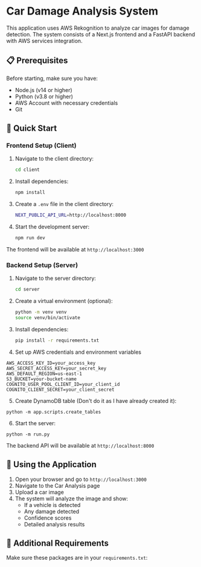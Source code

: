 # Car Damage Analysis System

This application uses AWS Rekognition to analyze car images for damage detection. The system consists of a Next.js frontend and a FastAPI backend with AWS services integration.

## 📋 Prerequisites

Before starting, make sure you have:
- Node.js (v14 or higher)
- Python (v3.8 or higher)
- AWS Account with necessary credentials
- Git

## 🚀 Quick Start

### Frontend Setup (Client)

1. Navigate to the client directory:
   ```bash
   cd client
   ```

2. Install dependencies:
   ```bash
   npm install
   ```

3. Create a `.env` file in the client directory:
   ```bash
   NEXT_PUBLIC_API_URL=http://localhost:8000
   ```

4. Start the development server:
   ```bash
   npm run dev
   ```

The frontend will be available at `http://localhost:3000`

### Backend Setup (Server)

1. Navigate to the server directory:
   ```bash
   cd server
   ```

2. Create a virtual environment (optional):
   ```bash
   python -m venv venv
   source venv/bin/activate
   ```

3. Install dependencies:
   ```bash
   pip install -r requirements.txt
   ```

4. Set up AWS credentials and environment variables
```
AWS_ACCESS_KEY_ID=your_access_key
AWS_SECRET_ACCESS_KEY=your_secret_key
AWS_DEFAULT_REGION=us-east-1
S3_BUCKET=your-bucket-name
COGNITO_USER_POOL_CLIENT_ID=your_client_id
COGNITO_CLIENT_SECRET=your_client_secret
```


5. Create DynamoDB table (Don't do it as I have already created it):
```
python -m app.scripts.create_tables
```


6. Start the server:
```
python -m run.py
```


The backend API will be available at `http://localhost:8000`

## 📱 Using the Application

1. Open your browser and go to `http://localhost:3000`
2. Navigate to the Car Analysis page
3. Upload a car image
4. The system will analyze the image and show:
   - If a vehicle is detected
   - Any damage detected
   - Confidence scores
   - Detailed analysis results

## 🔧 Additional Requirements

Make sure these packages are in your `requirements.txt`: